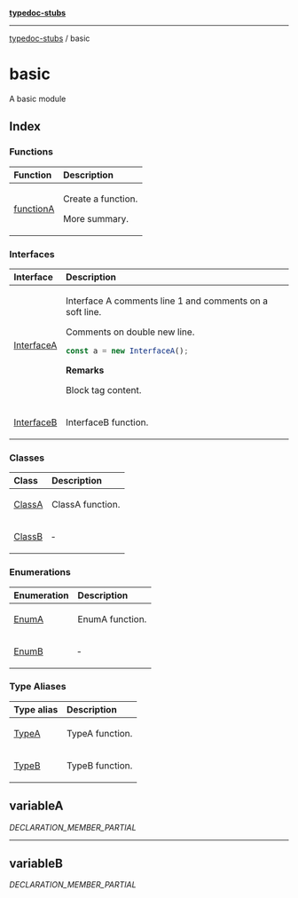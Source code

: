 [**typedoc-stubs**](../index.md)

***

[typedoc-stubs](../index.md) / basic

# basic

A basic module

## Index

### Functions

<table>
<thead>
<tr>
<th align="left">Function</th>
<th align="left">Description</th>
</tr>
</thead>
<tbody>
<tr>
<td>

[functionA](functions/functionA.md)

</td>
<td>

Create a function.

More summary.

</td>
</tr>
</tbody>
</table>

### Interfaces

<table>
<thead>
<tr>
<th align="left">Interface</th>
<th align="left">Description</th>
</tr>
</thead>
<tbody>
<tr>
<td>

[InterfaceA](interfaces/InterfaceA.md)

</td>
<td>

Interface A comments line 1
and comments on a soft line.

Comments on double new line.

```typescript
const a = new InterfaceA();
```

**Remarks**

Block tag content.

</td>
</tr>
<tr>
<td>

[InterfaceB](interfaces/InterfaceB.md)

</td>
<td>

InterfaceB function.

</td>
</tr>
</tbody>
</table>

### Classes

<table>
<thead>
<tr>
<th align="left">Class</th>
<th align="left">Description</th>
</tr>
</thead>
<tbody>
<tr>
<td>

[ClassA](classes/ClassA.md)

</td>
<td>

ClassA function.

</td>
</tr>
<tr>
<td>

[ClassB](classes/ClassB.md)

</td>
<td>

&hyphen;

</td>
</tr>
</tbody>
</table>

### Enumerations

<table>
<thead>
<tr>
<th align="left">Enumeration</th>
<th align="left">Description</th>
</tr>
</thead>
<tbody>
<tr>
<td>

[EnumA](enumerations/EnumA.md)

</td>
<td>

EnumA function.

</td>
</tr>
<tr>
<td>

[EnumB](enumerations/EnumB.md)

</td>
<td>

&hyphen;

</td>
</tr>
</tbody>
</table>

### Type Aliases

<table>
<thead>
<tr>
<th align="left">Type alias</th>
<th align="left">Description</th>
</tr>
</thead>
<tbody>
<tr>
<td>

[TypeA](type-aliases/TypeA.md)

</td>
<td>

TypeA function.

</td>
</tr>
<tr>
<td>

[TypeB](type-aliases/TypeB.md)

</td>
<td>

TypeB function.

</td>
</tr>
</tbody>
</table>

<a id="variablea" name="variablea"></a>

## variableA

_DECLARATION_MEMBER_PARTIAL_

***

<a id="variableb" name="variableb"></a>

## variableB

_DECLARATION_MEMBER_PARTIAL_
